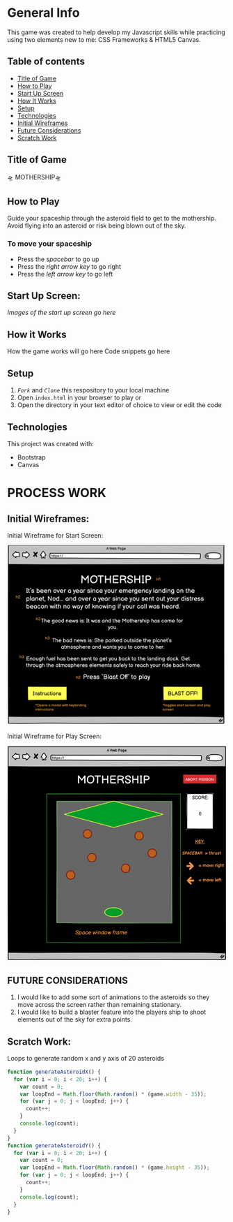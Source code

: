 # General Info

This game was created to help develop my Javascript skills while practicing using two elements new to me: CSS Frameworks & HTML5 Canvas.

## Table of contents

- [Title of Game](#title-of-game)
- [How to Play](how-to-play)
- [Start Up Screen](start-up-screen)
- [How It Works ](how-it-works)
- [Setup](#setup)
- [Technologies](#technologies)
- [Initial Wireframes](#initial-wireframes)
- [Future Considerations](#future-considerations)
- [Scratch Work](#scratch-work)

## Title of Game

🛸 MOTHERSHIP🛸

## How to Play

Guide your spaceship through the asteroid field to get to the mothership. Avoid flying into an asteroid or risk being blown out of the sky.

### To move your spaceship

- Press the _spacebar_ to go up
- Press the _right arrow key_ to go right
- Press the _left arrow key_ to go left

## Start Up Screen:

_Images of the start up screen go here_

## How it Works

How the game works will go here
Code snippets go here

## Setup

1. _`Fork`_ and _`Clone`_ this respository to your local machine
2. Open `index.html` in your browser to play or
3. Open the directory in your text editor of choice to view or edit the code

## Technologies

This project was created with:

- Bootstrap
- Canvas

# PROCESS WORK

## Initial Wireframes:

Initial Wireframe for Start Screen:

![Start Screen Wireframe](/assets/start-screen-wireframe.png)

Initial Wireframe for Play Screen:

![Play Screen Wireframe](/assets/play-screen-wireframe.png)

## FUTURE CONSIDERATIONS

1. I would like to add some sort of animations to the asteroids so they move across the screen rather than remaining stationary.
2. I would like to build a blaster feature into the players ship to shoot elements out of the sky for extra points.

## Scratch Work:

Loops to generate random x and y axis of 20 asteroids

```javascript
function generateAsteroidX() {
  for (var i = 0; i < 20; i++) {
    var count = 0;
    var loopEnd = Math.floor(Math.random() * (game.width - 35));
    for (var j = 0; j < loopEnd; j++) {
      count++;
    }
    console.log(count);
  }
}
function generateAsteroidY() {
  for (var i = 0; i < 20; i++) {
    var count = 0;
    var loopEnd = Math.floor(Math.random() * (game.height - 35));
    for (var j = 0; j < loopEnd; j++) {
      count++;
    }
    console.log(count);
  }
}
```
